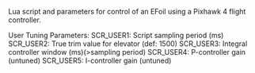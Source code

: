 Lua script and parameters for control of an EFoil using a Pixhawk 4 flight controller.

User Tuning Parameters:
SCR_USER1: Script sampling period (ms)
SCR_USER2: True trim value for elevator (def: 1500)
SCR_USER3: Integral controller window (ms)(>sampling period)
SCR_USER4: P-controller gain (untuned)
SCR_USER5: I-controller gain (untuned)

